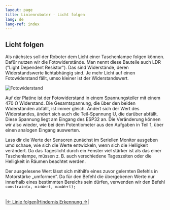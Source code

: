 ```yaml
---
layout: page
title: Linienroboter - Licht folgen
lang: de
lang-ref: index
---
```


## Licht folgen

Als nächstes soll der Roboter dem Licht einer Taschenlampe folgen können. Dafür nutzen wir die Fotowiderstände. Man nennt diese Bauteile auch LDR ("Light Dependent Resistor"). Das sind Widerstände, deren Widerstandswerte lichtabhängig sind. Je mehr Licht auf einen Fotowiderstand fällt, umso kleiner ist der Widerstandswert.

<img src="img/fotowiderstand.png>" alt="Fotowiderstand">

Auf der Platine ist der Fotowiderstand in einem Spannungsteiler mit einem 470 Ω Widerstand. Die Gesamtspannung, die über den beiden Widerständen abfällt, ist immer gleich. Ändert sich der Wert des Widerstandes, ändert sich auch die Teil-Spannung U, die darüber abfällt. Diese Spannung liegt am Eingang des ESP32 an. Die Veränderung können wir also wieder, wie bei dem Potentiometer aus den Aufgaben in Teil 1, über einen analogen Eingang auswerten.

Lass dir die Werte der Sensoren zunächst im Seriellen Monitor ausgeben umd schaue, wie sich die Werte entwickeln, wenn sich die Helligkeit verändert. Da das Tageslicht durch ein Fenster viel stärker ist als das einer Taschenlampe, müssen z. B. auch verschiedene Tageszeiten oder die Helligkeit in Räumen beachtet werden.

Der ausgelesene Wert lässt sich mithilfe eines zuvor gelernten Befehls in Motorstärke „umformen“. Da für den Befehl die übergebenen Werte nur innerhalb eines bestimmten Bereichs sein dürfen, verwenden wir den Befehl
`constrain(x, minWert, maxWert);`

|                  |                 |
|:-------------    | -------------:  |

|<a href="./Linie-folgen.html"><- Linie folgen</a>|<a href="./Hindernis-Erkennung.html">Hindernis Erkennung -></a>|
